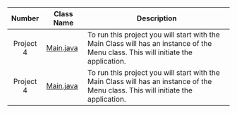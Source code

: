  Number | Class Name|Description|
|:---:| ---| ---|
| Project 4 | [Main.java](https://github.com/danthro/BankApp/blob/master/src/Main.java) |To run this project you will start with the Main Class will has an instance of the Menu class. This will initiate the application.|
| Project 4 | [Main.java](https://github.com/danthro/BankApp/blob/master/src/Main.java) |To run this project you will start with the Main Class will has an instance of the Menu class. This will initiate the application.|
